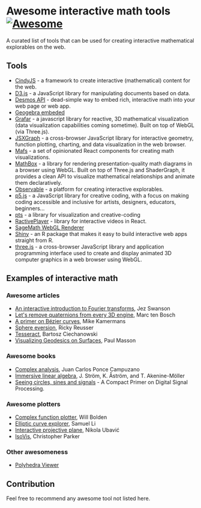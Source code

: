 # Awesome interactive math tools [![Awesome](https://awesome.re/badge.svg)](https://awesome.re)

A curated list of tools that can be used for creating interactive mathematical explorables on the web. 

## Tools

 - [CindyJS](https://cindyjs.org/) - a framework to create interactive (mathematical) content for the web.
 - [D3.js](https://d3js.org/) - a JavaScript library for manipulating documents based on data.
 - [Desmos API](https://www.desmos.com/api/) - dead-simple way to embed rich, interactive math into your web page or web app.
 - [Geogebra embeded](https://wiki.geogebra.org/en/Embedding_in_Webpages)
 - [Grafar](https://thoughtspile.github.io/grafar/) - a javascript library for reactive, 3D mathematical visualization (data visualization capabilities coming sometime). Built on top of WebGL (via Three.js).
 - [JSXGraph](http://jsxgraph.org/wp/index.html) - a cross-browser JavaScript library for interactive geometry, function plotting, charting, and data visualization in the web browser.
 - [Mafs](https://mafs.dev/) - a set of opinionated React components for creating math visualizations.
 - [MathBox](https://gitgud.io/unconed/mathbox) - a library for rendering presentation-quality math diagrams in a browser using WebGL. Built on top of Three.js and ShaderGraph, it provides a clean API to visualize mathematical relationships and animate them declaratively.
 - [Observable](https://observablehq.com/) - a platform for creating interactive explorables.
 - [p5.js](https://p5js.org/) - a JavaScript library for creative coding, with a focus on making coding accessible and inclusive for artists, designers, educators, beginners...
 - [pts](https://ptsjs.org/) - a library for visualization and creative-coding 
 - [RactivePlayer](https://liqvidjs.org/) - library for interactive videos in React.
 - [SageMath WebGL Renderer](https://doc.sagemath.org/html/en/reference/plot3d/threejs.html)
 - [Shiny](https://shiny.rstudio.com/) - an R package that makes it easy to build interactive web apps straight from R.
 - [three.js](https://threejs.org) - a cross-browser JavaScript library and application programming interface used to create and display animated 3D computer graphics in a web browser using WebGL.

## Examples of interactive math

### Awesome articles

 - [An interactive introduction to Fourier transforms](https://www.jezzamon.com/fourier/index.html), Jez Swanson
 - [Let's remove quaternions from every 3D engine](https://marctenbosch.com/quaternions/), Marc ten Bosch
 - [A primer on Bézier curves](https://pomax.github.io/bezierinfo/), Mike Kamermans
 - [Sphere eversion](https://rreusser.github.io/explorations/sphere-eversion/), Ricky Reusser
 - [Tesseract](https://ciechanow.ski/tesseract/), Bartosz Ciechanowski
 - [Visualizing Geodesics on Surfaces](https://analyticphysics.com/General%20Relativity/Visualizing%20Geodesics%20on%20Surfaces.htm), Paul Masson

### Awesome books

 - [Complex analysis](https://complex-analysis.com/), Juan Carlos Ponce Campuzano
 - [Immersive linear algebra](http://immersivemath.com/ila/index.html), J. Ström, K. Åström, and T. Akenine-Möller
 - [Seeing circles, sines and signals](https://jackschaedler.github.io/circles-sines-signals/) - A Compact Primer on Digital Signal Processing.

### Awesome plotters

 - [Complex function plotter](https://people.ucsc.edu/~wbolden/complex/#z), Will Bolden
 - [Elliptic curve explorer](https://samuelj.li/elliptic-curve-explorer/), Samuel Li
 - [Interactive projective plane](https://ubavic.rs/work/interactive_projective_plane/?lang=en), Nikola Ubavić
 - [IsoVis](https://rawgit.com/csp256/IsoVis/master/IsoVis.html), Christopher Parker 

### Other awesomeness

 - [Polyhedra Viewer](https://polyhedra.tessera.li/)


## Contribution

Feel free to recommend any awesome tool not listed here.
